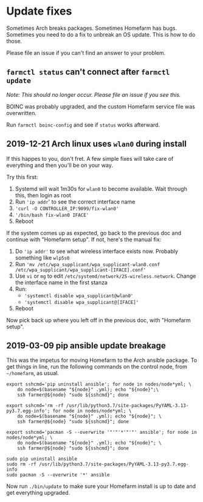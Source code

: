 # Update fixes

Sometimes Arch breaks packages. Sometimes Homefarm has bugs. Sometimes
you need to do a fix to unbreak an OS update. This is how to do those.

Please file an issue if you can't find an answer to your problem.


## `farmctl status` can't connect after `farmctl update`

_Note: This should no longer occur. Please file an issue if you see
this._

BOINC was probably upgraded, and the custom Homefarm service file was
overwritten.

Run `farmctl boinc-config` and see if `status` works afterward.




## 2019-12-21 Arch linux uses `wlan0` during install

If this happes to you, don't fret. A few simple fixes will take care
of everything and then you'll be on your way.

Try this first:

1. Systemd will wait 1m30s for `wlan0` to become available. Wait
   through this, then login as root
1. Run `'ip addr`' to see the correct interface name
1. `'curl -O CONTROLLER_IP:9099/fix-wlan0'`
1. `'/bin/bash fix-wlan0 IFACE'`
1. Reboot

If the system comes up as expected, go back to the previous doc and
continue with "Homefarm setup". If not, here's the manual fix:

1. Do `'ip addr'` to see what wireless interface exists now. Probably
   something like `wlp5s0`
1. Run `'mv /etc/wpa_supplicant/wpa_supplicant-wlan0.conf
   /etc/wpa_supplicant/wpa_supplicant-[IFACE].conf'`
1. Use `vi` or `mg` to edit
   `/etc/systemd/network/25-wireless.network`. Change the interface
   name in the first stanza
1. Run:
   * `'systemctl disable wpa_supplicant@wlan0'`
   * `'systemctl disable wpa_supplicant@[IFACE]'`
1. Reboot

Now pick back up where you left off in the previous doc, with "Homefarm setup".




## 2019-03-09 pip ansible update breakage

This was the impetus for moving Homefarm to the Arch ansible
package. To get things in line, run the following commands on the
control node, from `~/homefarm`, as usual.

```
export sshcmd='pip uninstall ansible'; for node in nodes/node*yml; \
    do node=$(basename "${node}" .yml); echo "${node}";\
    ssh farmer@${node} "sudo ${sshcmd}"; done

export sshcmd='rm -rf /usr/lib/python3.7/site-packages/PyYAML-3.13-py3.7.egg-info'; for node in nodes/node*yml; \
    do node=$(basename "${node}" .yml); echo "${node}"; \
    ssh farmer@${node} "sudo ${sshcmd}"; done

export sshcmd='pacman -S --overwrite '"'"'*'"'"' ansible'; for node in nodes/node*yml; \
    do node=$(basename "${node}" .yml); echo "${node}"; \
    ssh farmer@${node} "sudo ${sshcmd}"; done

sudo pip uninstall ansible
sudo rm -rf /usr/lib/python3.7/site-packages/PyYAML-3.13-py3.7.egg-info
sudo pacman -S --overwrite '*' ansible
```

Now run `./bin/update` to make sure your Homefarm install is up to
date and get everything upgraded.
